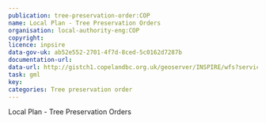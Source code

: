 ```yaml
---
publication: tree-preservation-order:COP
name: Local Plan - Tree Preservation Orders
organisation: local-authority-eng:COP
copyright: 
licence: inpsire
data-gov-uk: ab52e552-2701-4f7d-8ced-5c0162d7287b
documentation-url: 
data-url: http://gistch1.copelandbc.org.uk/geoserver/INSPIRE/wfs?service=WFS&version=2.0.0&request=GetFeature&typeName=INSPIRE:TPOs_PlanArea&outputFormat=GML32
task: gml
key: 
categories: Tree preservation order
---
```


Local Plan - Tree Preservation Orders

